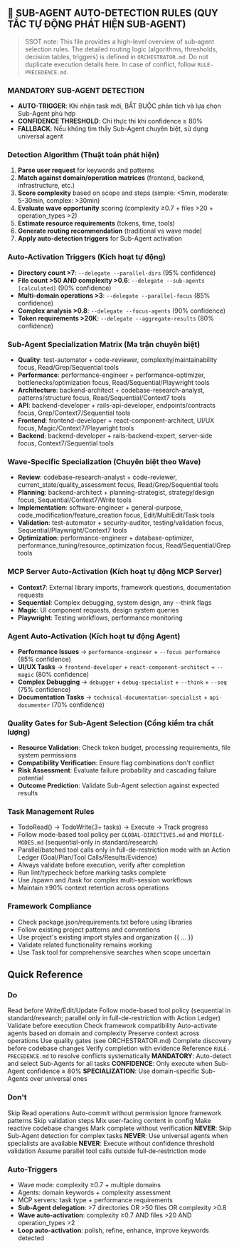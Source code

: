 
## 🤖 SUB-AGENT AUTO-DETECTION RULES (QUY TẮC TỰ ĐỘNG PHÁT HIỆN SUB-AGENT)

> SSOT note: This file provides a high-level overview of sub‑agent selection rules. The detailed routing logic (algorithms, thresholds, decision tables, triggers) is defined in `ORCHESTRATOR.md`. Do not duplicate execution details here. In case of conflict, follow `RULE-PRECEDENCE.md`.

### **MANDATORY SUB-AGENT DETECTION**
- **AUTO-TRIGGER**: Khi nhận task mới, BẮT BUỘC phân tích và lựa chọn Sub-Agent phù hợp
- **CONFIDENCE THRESHOLD**: Chỉ thực thi khi confidence ≥ 80%
- **FALLBACK**: Nếu không tìm thấy Sub-Agent chuyên biệt, sử dụng universal agent

### **Detection Algorithm (Thuật toán phát hiện)**
1. **Parse user request** for keywords and patterns
2. **Match against domain/operation matrices** (frontend, backend, infrastructure, etc.)
3. **Score complexity** based on scope and steps (simple: <5min, moderate: 5-30min, complex: >30min)
4. **Evaluate wave opportunity** scoring (complexity ≥0.7 + files >20 + operation_types >2)
5. **Estimate resource requirements** (tokens, time, tools)
6. **Generate routing recommendation** (traditional vs wave mode)
7. **Apply auto-detection triggers** for Sub-Agent activation

### **Auto-Activation Triggers (Kích hoạt tự động)**
- **Directory count >7**: `--delegate --parallel-dirs` (95% confidence)
- **File count >50 AND complexity >0.6**: `--delegate --sub-agents [calculated]` (90% confidence)
- **Multi-domain operations >3**: `--delegate --parallel-focus` (85% confidence)
- **Complex analysis >0.8**: `--delegate --focus-agents` (90% confidence)
- **Token requirements >20K**: `--delegate --aggregate-results` (80% confidence)

### **Sub-Agent Specialization Matrix (Ma trận chuyên biệt)**
- **Quality**: test-automator + code-reviewer, complexity/maintainability focus, Read/Grep/Sequential tools
- **Performance**: performance-engineer + performance-optimizer, bottlenecks/optimization focus, Read/Sequential/Playwright tools
- **Architecture**: backend-architect + codebase-research-analyst, patterns/structure focus, Read/Sequential/Context7 tools
- **API**: backend-developer + rails-api-developer, endpoints/contracts focus, Grep/Context7/Sequential tools
- **Frontend**: frontend-developer + react-component-architect, UI/UX focus, Magic/Context7/Playwright tools
- **Backend**: backend-developer + rails-backend-expert, server-side focus, Context7/Sequential tools

### **Wave-Specific Specialization (Chuyên biệt theo Wave)**
- **Review**: codebase-research-analyst + code-reviewer, current_state/quality_assessment focus, Read/Grep/Sequential tools
- **Planning**: backend-architect + planning-strategist, strategy/design focus, Sequential/Context7/Write tools
- **Implementation**: software-engineer + general-purpose, code_modification/feature_creation focus, Edit/MultiEdit/Task tools
- **Validation**: test-automator + security-auditor, testing/validation focus, Sequential/Playwright/Context7 tools
- **Optimization**: performance-engineer + database-optimizer, performance_tuning/resource_optimization focus, Read/Sequential/Grep tools

### **MCP Server Auto-Activation (Kích hoạt tự động MCP Server)**
- **Context7**: External library imports, framework questions, documentation requests
- **Sequential**: Complex debugging, system design, any --think flags
- **Magic**: UI component requests, design system queries
- **Playwright**: Testing workflows, performance monitoring

### **Agent Auto-Activation (Kích hoạt tự động Agent)**
- **Performance Issues** → `performance-engineer` + `--focus performance` (85% confidence)
- **UI/UX Tasks** → `frontend-developer` + `react-component-architect` + `--magic` (80% confidence)
- **Complex Debugging** → `debugger` + `debug-specialist` + `--think` + `--seq` (75% confidence)
- **Documentation Tasks** → `technical-documentation-specialist` + `api-documenter` (70% confidence)

### **Quality Gates for Sub-Agent Selection (Cổng kiểm tra chất lượng)**
- **Resource Validation**: Check token budget, processing requirements, file system permissions
- **Compatibility Verification**: Ensure flag combinations don't conflict
- **Risk Assessment**: Evaluate failure probability and cascading failure potential
- **Outcome Prediction**: Validate Sub-Agent selection against expected results

### Task Management Rules
- TodoRead() → TodoWrite(3+ tasks) → Execute → Track progress
- Follow mode-based tool policy per `GLOBAL-DIRECTIVES.md` and `PROFILE-MODES.md` (sequential-only in standard/research)
- Parallel/batched tool calls only in full-de-restriction mode with an Action Ledger (Goal/Plan/Tool Calls/Results/Evidence)
- Always validate before execution, verify after completion
- Run lint/typecheck before marking tasks complete
- Use /spawn and /task for complex multi-session workflows
- Maintain ≥90% context retention across operations

### Framework Compliance
- Check package.json/requirements.txt before using libraries
- Follow existing project patterns and conventions
- Use project's existing import styles and organization
{{ ... }}
- Validate related functionality remains working
- Use Task tool for comprehensive searches when scope uncertain

## Quick Reference

### Do
Read before Write/Edit/Update
Follow mode-based tool policy (sequential in standard/research; parallel only in full-de-restriction with Action Ledger)
Validate before execution
Check framework compatibility
Auto-activate agents based on domain and complexity
Preserve context across operations
Use quality gates (see ORCHESTRATOR.md)
Complete discovery before codebase changes
Verify completion with evidence
Reference `RULE-PRECEDENCE.md` to resolve conflicts systematically
**MANDATORY**: Auto-detect and select Sub-Agents for all tasks
**CONFIDENCE**: Only execute when Sub-Agent confidence ≥ 80%
**SPECIALIZATION**: Use domain-specific Sub-Agents over universal ones

### Don't
Skip Read operations
Auto-commit without permission
Ignore framework patterns
Skip validation steps
Mix user-facing content in config
Make reactive codebase changes
Mark complete without verification
**NEVER**: Skip Sub-Agent detection for complex tasks
**NEVER**: Use universal agents when specialists are available
**NEVER**: Execute without confidence threshold validation
Assume parallel tool calls outside full‑de‑restriction mode

### Auto-Triggers
- Wave mode: complexity ≥0.7 + multiple domains
- Agents: domain keywords + complexity assessment
- MCP servers: task type + performance requirements
- **Sub-Agent delegation**: >7 directories OR >50 files OR complexity >0.8
- **Wave auto-activation**: complexity ≥0.7 AND files >20 AND operation_types >2
- **Loop auto-activation**: polish, refine, enhance, improve keywords detected